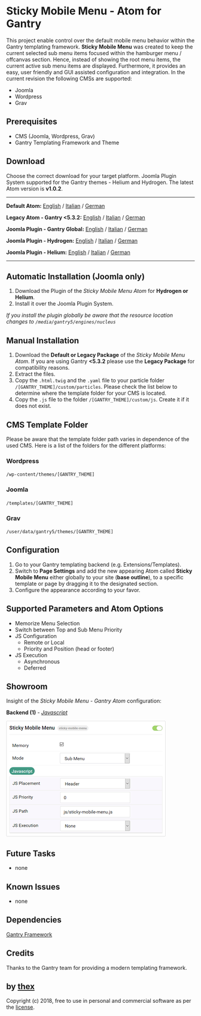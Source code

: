 # Sticky Mobile Menu - Atom for Gantry
This project enable control over the default mobile menu behavior within the Gantry templating framework. **Sticky Mobile Menu** was created to keep the current selected sub menu items focused within the hamburger menu / offcanvas section. Hence, instead of showing the root menu items, the current active sub menu items are displayed. Furthermore, it provides an easy, user friendly and GUI assisted configuration and integration. In the current revision the following CMSs are supported:
* Joomla
* Wordpress
* Grav

## Prerequisites
* CMS (Joomla, Wordpress, Grav)
* Gantry Templating Framework and Theme

## Download
Choose the correct download for your target platform. Joomla Plugin System supported for the Gantry themes - Helium and Hydrogen. The latest Atom version is **v1.0.2**.
___
**Default Atom:**
[English](https://github.com/thexmanxyz/Sticky-Mobile-Menu-Gantry/releases/download/v1.0.2/smm.atom.only.EN.v1.0.2.zip) / [Italian](https://github.com/thexmanxyz/Sticky-Mobile-Menu-Gantry/releases/download/v1.0.2/smm.atom.only.IT.v1.0.2.zip) / [German](https://github.com/thexmanxyz/Sticky-Mobile-Menu-Gantry/releases/download/v1.0.2/smm.atom.only.DE.v1.0.2.zip)

**Legacy Atom - Gantry <5.3.2:**
[English](https://github.com/thexmanxyz/Sticky-Mobile-Menu-Gantry/releases/download/v1.0.2/smm.atom.only.legacy.EN.v1.0.2.zip) / [Italian](https://github.com/thexmanxyz/Sticky-Mobile-Menu-Gantry/releases/download/v1.0.2/smm.atom.only.legacy.IT.v1.0.2.zip) / [German](https://github.com/thexmanxyz/Sticky-Mobile-Menu-Gantry/releases/download/v1.0.2/smm.atom.only.legacy.DE.v1.0.2.zip)

**Joomla Plugin - Gantry Global:**
[English](https://github.com/thexmanxyz/Sticky-Mobile-Menu-Gantry/releases/download/v1.0.2/smm.j3.global.EN.v1.0.2.zip) / [Italian](https://github.com/thexmanxyz/Sticky-Mobile-Menu-Gantry/releases/download/v1.0.2/smm.j3.global.IT.v1.0.2.zip) / [German](https://github.com/thexmanxyz/Sticky-Mobile-Menu-Gantry/releases/download/v1.0.2/smm.j3.global.DE.v1.0.2.zip)

**Joomla Plugin - Hydrogen:**
[English](https://github.com/thexmanxyz/Sticky-Mobile-Menu-Gantry/releases/download/v1.0.2/smm.j3.hydrogen.EN.v1.0.2.zip) / [Italian](https://github.com/thexmanxyz/Sticky-Mobile-Menu-Gantry/releases/download/v1.0.2/smm.j3.hydrogen.IT.v1.0.2.zip) / [German](https://github.com/thexmanxyz/Sticky-Mobile-Menu-Gantry/releases/download/v1.0.2/smm.j3.hydrogen.DE.v1.0.2.zip)

**Joomla Plugin - Helium:**
[English](https://github.com/thexmanxyz/Sticky-Mobile-Menu-Gantry/releases/download/v1.0.2/smm.j3.helium.EN.v1.0.2.zip) / [Italian](https://github.com/thexmanxyz/Sticky-Mobile-Menu-Gantry/releases/download/v1.0.2/smm.j3.helium.IT.v1.0.2.zip) / [German](https://github.com/thexmanxyz/Sticky-Mobile-Menu-Gantry/releases/download/v1.0.2/smm.j3.helium.DE.v1.0.2.zip)
___

## Automatic Installation (Joomla only)
1. Download the Plugin of the *Sticky Mobile Menu Atom* for **Hydrogen or Helium**.
2. Install it over the Joomla Plugin System.

*If you install the plugin globally be aware that the resource location changes to `/media/gantry5/engines/nucleus`*

## Manual Installation
1. Download the **Default or Legacy Package** of the *Sticky Mobile Menu Atom*. If you are using Gantry **<5.3.2** please use the **Legacy Package** for compatibility reasons.
2. Extract the files.
3. Copy the `.html.twig` and the `.yaml` file to your particle folder `/[GANTRY_THEME]/custom/particles`. Please check the list below to determine where the template folder for your CMS is located.
4. Copy the `.js` file to the folder `/[GANTRY_THEME]/custom/js`. Create it if it does not exist.

## CMS Template Folder
Please be aware that the template folder path varies in dependence of the used CMS. Here is a list of the folders for the different platforms:

### Wordpress
`/wp-content/themes/[GANTRY_THEME]`

### Joomla
`/templates/[GANTRY_THEME]`

### Grav
`/user/data/gantry5/themes/[GANTRY_THEME]`

## Configuration
1. Go to your Gantry templating backend (e.g. Extensions/Templates).
2. Switch to **Page Settings** and add the new appearing Atom called **Sticky Mobile Menu** either globally to your site (**base outline**), to a specific template or page by dragging it to the designated section.
3. Configure the appearance according to your favor.

## Supported Parameters and Atom Options
* Memorize Menu Selection
* Switch between Top and Sub Menu Priority
* JS Configuration
  * Remote or Local
  * Priority and Position (head or footer)
* JS Execution
  * Asynchronous
  * Deferred

## Showroom
Insight of the *Sticky Mobile Menu - Gantry Atom* configuration:

**Backend (1)** - *[Javascript](/screenshots/backend_js.png)*

![1](/screenshots/backend_js.png)

## Future Tasks
* none

## Known Issues
* none

## Dependencies
[Gantry Framework](http://gantry.org/)

## Credits
Thanks to the Gantry team for providing a modern templating framework.

## by [thex](https://github.com/thexmanxyz)
Copyright (c) 2018, free to use in personal and commercial software as per the [license](/LICENSE.md).
